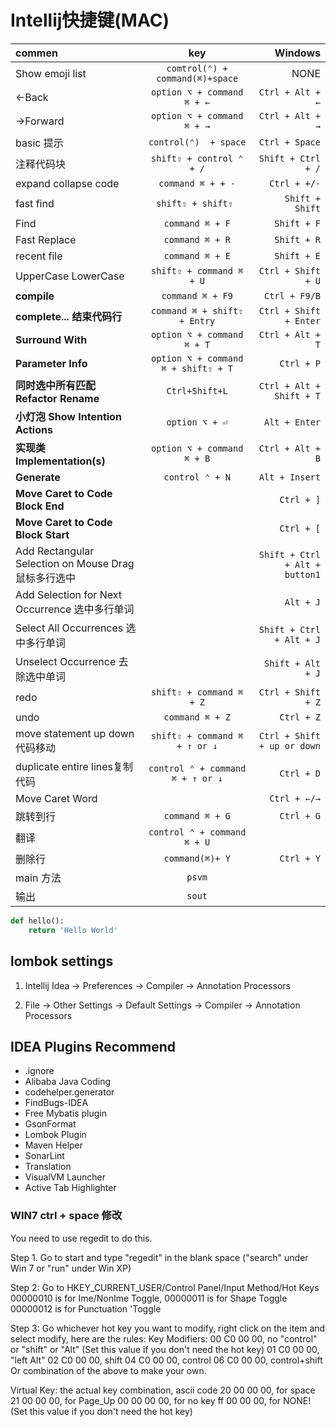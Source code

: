 # Intellij快捷键(MAC)
| commen | key  | Windows |
| :---   | :---: |    ---: |
Show emoji list| `comtrol(⌃) + command(⌘)+space` | NONE
←Back | `option ⌥ + command ⌘ + ←` | `Ctrl + Alt + ←` 
→Forward | `option ⌥ + command ⌘ + →` | `Ctrl + Alt + →`
basic 提示 | `control(⌃)  + space` | `Ctrl + Space` |
注释代码块 | `shift⇧ + control ⌃ + /` | `Shift + Ctrl + /` | 
expand collapse code | `command ⌘ + + -` | `Ctrl + +/-`
fast find | ` shift⇧ + shift⇧  ` | `Shift + Shift` |
Find | `command ⌘ + F` | `Shift + F` |
Fast Replace| `command ⌘ + R` | `Shift + R` |
recent file | ` command ⌘ + E ` | `Shift + E` |
UpperCase LowerCase | ` shift⇧ + command ⌘ + U ` | `Ctrl + Shift + U`
**compile** | `command ⌘ + F9` | `Ctrl + F9/B` |
**complete... 结束代码行** | `command ⌘ + shift⇧ + Entry` | `Ctrl + Shift + Enter` |
**Surround With** | `option ⌥ + command ⌘ + T` | `Ctrl + Alt + T` |
**Parameter Info** | `option ⌥ + command ⌘ + shift⇧ + T` | `Ctrl + P` |
**同时选中所有匹配 Refactor Rename** | `Ctrl+Shift+L` | `Ctrl + Alt + Shift + T` |
**小灯泡 Show Intention Actions** | `option ⌥ + ⏎` | `Alt + Enter`|
**实现类 Implementation(s)** | `option ⌥ + command ⌘ + B` | `Ctrl + Alt + B`
**Generate** | `control ⌃ + N` | `Alt + Insert` |
**Move Caret to Code Block End** || `Ctrl + ]` |
**Move Caret to Code Block Start** || `Ctrl + [`|
Add Rectangular Selection on Mouse Drag 鼠标多行选中 ||`Shift + Ctrl + Alt + button1`|
Add Selection for Next Occurrence 选中多行单词 ||`Alt + J`|
Select All Occurrences 选中多行单词 ||`Shift + Ctrl + Alt + J`|
Unselect Occurrence 去除选中单词 ||`Shift + Alt + J`|
redo | `shift⇧ + command ⌘ + Z` | `Ctrl + Shift + Z`
undo | `command ⌘ + Z` | `Ctrl + Z`
move statement up down代码移动 | `shift⇧ + command ⌘ + ↑ or ↓` | `Ctrl + Shift + up or down`
duplicate entire lines复制代码 | `control ⌃ + command ⌘ + ↑ or ↓` | `Ctrl + D`
Move Caret Word | | `Ctrl + ←/→` |
跳转到行 | `command ⌘ + G` | `Ctrl + G` |
翻译 | `control ⌃ + command ⌘ + U` |
删除行 | `command(⌘)+ Y` | `Ctrl + Y`
main 方法 | ` psvm `
输出 | ` sout `

```python
def hello():
    return 'Hello World'
```
## lombok settings
1. Intellij Idea -> Preferences -> Compiler -> Annotation Processors

2. File -> Other Settings -> Default Settings -> Compiler -> Annotation Processors


## IDEA Plugins Recommend
- .ignore
- Alibaba Java Coding
- codehelper.generator
- FindBugs-IDEA
- Free Mybatis plugin
- GsonFormat
- Lombok Plugin
- Maven Helper
- SonarLint
- Translation
- VisualVM Launcher
- Active Tab Highlighter


### WIN7 ctrl + space 修改 
You need to use regedit to do this.

Step 1.
Go to start and type "regedit" in the blank space ("search" under Win 7 or "run" under Win XP)

Step 2:
Go to HKEY_CURRENT_USER/Control Panel/Input Method/Hot Keys
00000010 is for Ime/NonIme Toggle,
00000011 is for Shape Toggle
00000012 is for Punctuation 'Toggle

Step 3:
Go whichever hot key you want to modify, right click on the item and select modify,  here are the rules:
Key Modifiers: 
00 C0 00 00, no "control" or "shift" or "Alt"  (Set this value if you don't need the hot key)
01 C0 00 00, "left Alt"
02 C0 00 00, shift
04 C0 00 00, control
06 C0 00 00, control+shift
Or combination of the above to make your own.

Virtual Key:
the actual key combination, ascii code
20 00 00 00, for space
21 00 00 00, for Page_Up
00 00 00 00, for no key
ff 00 00 00, for NONE!  (Set this value if you don't need the hot key)